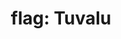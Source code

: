 ---
layout: flags
title: "flag: Tuvalu"
emoji: flag_tuvalu
permalink: 🇹🇻.html
image: assets/img/3moji/flag_tuvalu.png
---